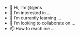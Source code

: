 - 👋 Hi, I’m @ljjens
- 👀 I’m interested in ...
- 🌱 I’m currently learning ...
- 💞️ I’m looking to collaborate on ...
- 📫 How to reach me ...

<!---
ljjens/ljjens is a ✨ special ✨ repository because its `README.md` (this file) appears on your GitHub profile.
You can click the Preview link to take a look at your changes.
--->
